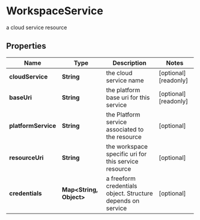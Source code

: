 

# WorkspaceService

a cloud service resource

## Properties

Name | Type | Description | Notes
------------ | ------------- | ------------- | -------------
**cloudService** | **String** | the cloud service name |  [optional] [readonly]
**baseUri** | **String** | the platform base uri for this service |  [optional] [readonly]
**platformService** | **String** | the Platform service associated to the resource |  [optional]
**resourceUri** | **String** | the workspace specific uri for this service resource |  [optional]
**credentials** | **Map&lt;String, Object&gt;** | a freeform credentials object. Structure depends on service |  [optional]



